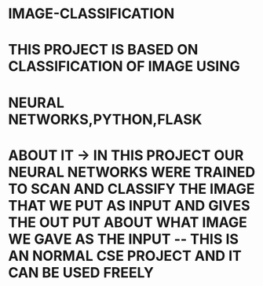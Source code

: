 # IMAGE-CLASSIFICATION
 # THIS PROJECT IS BASED ON CLASSIFICATION OF IMAGE  USING
 # NEURAL NETWORKS,PYTHON,FLASK
# ABOUT IT -> IN THIS PROJECT OUR NEURAL NETWORKS WERE TRAINED TO SCAN AND CLASSIFY THE IMAGE THAT WE PUT AS INPUT AND GIVES THE OUT PUT ABOUT WHAT IMAGE WE GAVE AS THE INPUT -- THIS IS AN NORMAL CSE PROJECT AND IT CAN BE USED FREELY 